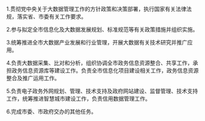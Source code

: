 1.贯彻党中央关于大数据管理工作的方针政策和决策部署，执行国家有关法律法规，落实省、市委有关工作要求。

2.参与拟定全市信息化及大数据发展规划、标准规范等有关政策措施并组织实施。

3.统筹推进全市大数据产业发展和行业管理，开展大数据有关技术研究并推广应用。

4.负责大数据采集、比对和分析，组织协调全市政务信息资源整合、共享工作，承担政务信息资源库等建设工作。负责全市信息化项目建设相关工作，政务信息资源整合及推广运用工作。

5.负责电子政务外网规划、管理、技术支持及政府网站建设、监督管理、技术支持工作，统筹推进智慧城市建设工作，负责信用数据管理工作。

6.完成市委、市政府交办的其他任务。